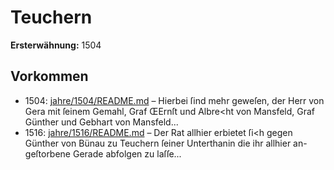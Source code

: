 # Teuchern

**Ersterwähnung:** 1504

## Vorkommen
- 1504: [jahre/1504/README.md](../jahre/1504/README.md) – Hierbei ſind mehr
geweſen, der Herr von Gera mit ſeinem Gemahl, Graf
ŒErnſt und Albre<ht von Mansfeld, Graf Günther und
Gebhart von Mansfeld...
- 1516: [jahre/1516/README.md](../jahre/1516/README.md) – Der Rat allhier erbietet ſi<h gegen Günther von
Bünau zu Teuchern ſeiner Unterthanin die ihr allhier an-
geſtorbene Gerade abfolgen zu laſſe...
